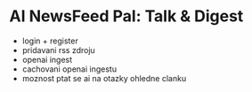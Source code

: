 # AI NewsFeed Pal: Talk & Digest

- login + register
- pridavani rss zdroju
- openai ingest
- cachovani openai ingestu
- moznost ptat se ai na otazky ohledne clanku